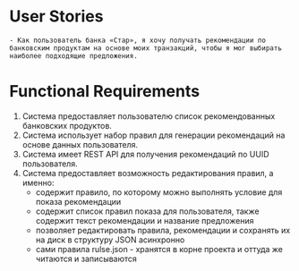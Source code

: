 # User Stories

`- Как пользователь банка «Стар», я хочу получать рекомендации по банковским продуктам на основе моих транзакций, чтобы я мог выбирать наиболее подходящие предложения.`

# Functional Requirements

1. Система предоставляет пользователю список рекомендованных банковских продуктов.
2. Система использует набор правил для генерации рекомендаций на основе данных пользователя.
3. Система имеет REST API для получения рекомендаций по UUID пользователя.
4. Система предоставляет возможность редактирования правил, а именно:
      * содержит правило, по которому можно выполнять условие для показа рекомендации
      * содержит список правил показа для пользователя, также содержит текст рекомендации и название предложения
      * позволяет редактировать правила, рекомендации и сохранять их на диск в структуру JSON асинхронно
      * сами правила rulse.json - хранятся в корне проекта и оттуда же читаются и записываются